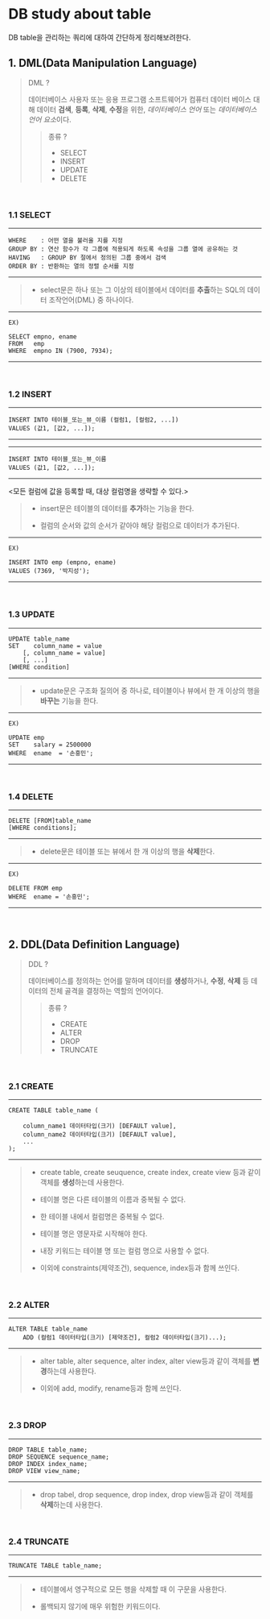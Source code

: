 # DB study about table  

DB table을 관리하는 쿼리에 대하여 간단하게 정리해보려한다.  

## 1. DML(Data Manipulation Language)  

> DML ?  
> 
> 데이터베이스 사용자 또는 응용 프로그램 소프트웨어가 컴퓨터 데이터 베이스 대해 데이터 **검색**, **등록**, **삭제**, **수정**을 위한, *데이터베이스 언어* 또는 *데이터베이스 언어 요소*이다.  
> 
>> 종류 ?  
>> * SELECT   
>> * INSERT  
>> * UPDATE  
>> * DELETE  

<br/>  

### 1.1 SELECT  

---
```  
WHERE    : 어떤 열을 불러올 지를 지정
GROUP BY : 연산 함수가 각 그룹에 적용되게 하도록 속성을 그룹 열에 공유하는 것
HAVING   : GROUP BY 절에서 정의된 그룹 중에서 검색
ORDER BY : 반환하는 열의 정렬 순서를 지정
```  
---  

> * select문은 하나 또는 그 이상의 테이블에서 데이터를 **추출**하는 SQL의 데이터 조작언어(DML) 중 하나이다.  

---  
```
EX)  

SELECT empno, ename
FROM   emp
WHERE  empno IN (7900, 7934);  
```  
---

<br/>  

### 1.2 INSERT  

---  
```
INSERT INTO 테이블_또는_뷰_이름 (컬럼1, [컬럼2, ...]) 
VALUES (값1, [값2, ...]);
```   
---  

---  
```  
INSERT INTO 테이블_또는_뷰_이름 
VALUES (값1, [값2, ...]);
```  
---  

<모든 컬럼에 값을 등록할 때, 대상 컬럼명을 생략할 수 있다.>  

> * insert문은 테이블의 데이터를 **추가**하는 기능을 한다.  
>   
> * 컬럼의 순서와 값의 순서가 같아야 해당 컬럼으로 데이터가 추가된다.  

---  
```  
EX)  

INSERT INTO emp (empno, ename)
VALUES (7369, '박지성');
```  
---  

<br/>  

### 1.3 UPDATE  

---  
```  
UPDATE table_name 
SET    column_name = value 
    [, column_name = value]
    [, ...]
[WHERE condition]
```  
---  

> * update문은 구조화 질의어 중 하나로, 테이블이나 뷰에서 한 개 이상의 행을 **바꾸는** 기능을 한다.  

---  
```  
EX)  

UPDATE emp
SET    salary = 2500000
WHERE  ename  = '손흥민';
```  
---  

<br/>  

### 1.4 DELETE  

---  
```  
DELETE [FROM]table_name 
[WHERE conditions];
```  
---  

> * delete문은 테이블 또는 뷰에서 한 개 이상의 행을 **삭제**한다.  

---  
```  
EX)  

DELETE FROM emp 
WHERE  ename = '손흥민';
```  
---  

<br/>  

## 2. DDL(Data Definition Language)  

> DDL ?  
> 
> 데이터베이스를 정의하는 언어를 말하며 데이터를 **생성**하거나, **수정**, **삭제** 등 데이터의 전체 골격을 결정하는 역할의 언어이다.  
> 
>> 종류 ?  
>> * CREATE  
>> * ALTER  
>> * DROP  
>> * TRUNCATE  

<br/>  

### 2.1 CREATE  

---  
```  
CREATE TABLE table_name (

    column_name1 데이터타입(크기) [DEFAULT value],
    column_name2 데이터타입(크기) [DEFAULT value],
    ...
);
```  
---  

> * create table, create seuquence, create index, create view 등과 같이 객체를 **생성**하는데 사용한다.  
> 
> * 테이블 명은 다른 테이블의 이름과 중복될 수 없다.  
> 
> * 한 테이블 내에서 컬럼명은 중복될 수 없다.  
> 
> * 테이블 명은 영문자로 시작해야 한다.  
> 
> * 내장 키워드는 테이블 명 또는 컬럼 명으로 사용할 수 없다.
>   
> * 이외에 constraints(제약조건), sequence, index등과 함께 쓰인다.

<br/>  

### 2.2 ALTER  

---  
```
ALTER TABLE table_name 
    ADD (컬럼1 데이터타입(크기) [제약조건], 컬럼2 데이터타입(크기)...);
```  
---  

> * alter table, alter sequence, alter index, alter view등과 같이 객체를 **변경**하는데 사용한다.  
> 
> * 이외에 add, modify, rename등과 함께 쓰인다.

<br/>  

### 2.3 DROP  

---  
```  
DROP TABLE table_name;
DROP SEQUENCE sequence_name;
DROP INDEX index_name;
DROP VIEW view_name;
```  
---  

> * drop tabel, drop sequence, drop index, drop view등과 같이 객체를 **삭제**하는데 사용한다.  

<br/>  

### 2.4 TRUNCATE  

---  
```  
TRUNCATE TABLE table_name;
```  
---  

> * 테이블에서 영구적으로 모든 행을 삭제할 때 이 구문을 사용한다.  
> 
> * 롤백되지 않기에 매우 위험한 키워드이다.  

